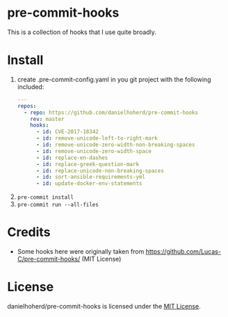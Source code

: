 # pre-commit-hooks

This is a collection of hooks that I use quite broadly.

# Install

1. create .pre-commit-config.yaml in you git project with the following included:
   ```yaml
   ---
   repos:
     - repo: https://github.com/danielhoherd/pre-commit-hooks
       rev: master
       hooks:
         - id: CVE-2017-18342
         - id: remove-unicode-left-to-right-mark
         - id: remove-unicode-zero-width-non-breaking-spaces
         - id: remove-unicode-zero-width-space
         - id: replace-en-dashes
         - id: replace-greek-question-mark
         - id: replace-unicode-non-breaking-spaces
         - id: sort-ansible-requirements-yml
         - id: update-docker-env-statements
   ```
2. `pre-commit install`
3. `pre-commit run --all-files`

# Credits

- Some hooks here were originally taken from <https://github.com/Lucas-C/pre-commit-hooks/> (MIT License)

# License

danielhoherd/pre-commit-hooks is licensed under the [MIT License](LICENSE).
